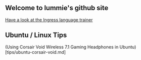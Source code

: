 ## Welcome to lummie's github site

[Have a look at the Ingress language trainer](https://lummie.github.io/ingressLanguage)

## Ubuntu / Linux Tips
(Using Corsair Void Wireless 7.1 Gaming Headphones in Ubuntu)[tips/ubuntu-corsair-void.md]

